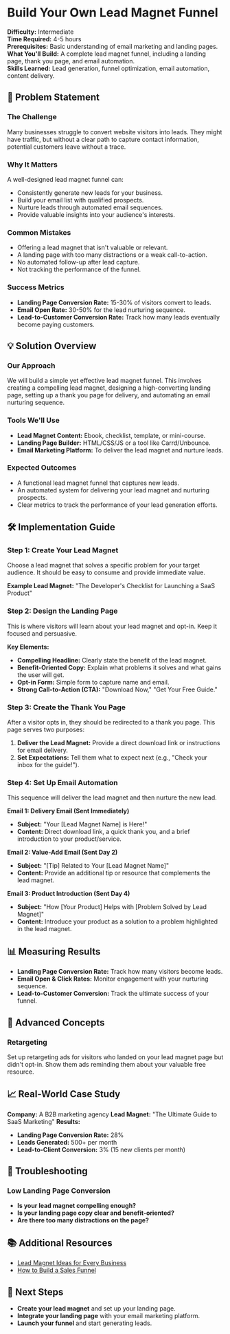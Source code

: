 # Build Your Own Lead Magnet Funnel

**Difficulty:** Intermediate  
**Time Required:** 4-5 hours  
**Prerequisites:** Basic understanding of email marketing and landing pages.  
**What You'll Build:** A complete lead magnet funnel, including a landing page, thank you page, and email automation.  
**Skills Learned:** Lead generation, funnel optimization, email automation, content delivery.  

## 🎯 Problem Statement

### The Challenge
Many businesses struggle to convert website visitors into leads. They might have traffic, but without a clear path to capture contact information, potential customers leave without a trace.

### Why It Matters
A well-designed lead magnet funnel can:
- Consistently generate new leads for your business.
- Build your email list with qualified prospects.
- Nurture leads through automated email sequences.
- Provide valuable insights into your audience's interests.

### Common Mistakes
- Offering a lead magnet that isn't valuable or relevant.
- A landing page with too many distractions or a weak call-to-action.
- No automated follow-up after lead capture.
- Not tracking the performance of the funnel.

### Success Metrics
- **Landing Page Conversion Rate:** 15-30% of visitors convert to leads.
- **Email Open Rate:** 30-50% for the lead nurturing sequence.
- **Lead-to-Customer Conversion Rate:** Track how many leads eventually become paying customers.

## 💡 Solution Overview

### Our Approach
We will build a simple yet effective lead magnet funnel. This involves creating a compelling lead magnet, designing a high-converting landing page, setting up a thank you page for delivery, and automating an email nurturing sequence.

### Tools We'll Use
- **Lead Magnet Content:** Ebook, checklist, template, or mini-course.
- **Landing Page Builder:** HTML/CSS/JS or a tool like Carrd/Unbounce.
- **Email Marketing Platform:** To deliver the lead magnet and nurture leads.

### Expected Outcomes
- A functional lead magnet funnel that captures new leads.
- An automated system for delivering your lead magnet and nurturing prospects.
- Clear metrics to track the performance of your lead generation efforts.

## 🛠️ Implementation Guide

### Step 1: Create Your Lead Magnet

Choose a lead magnet that solves a specific problem for your target audience. It should be easy to consume and provide immediate value.

**Example Lead Magnet:** "The Developer's Checklist for Launching a SaaS Product"

### Step 2: Design the Landing Page

This is where visitors will learn about your lead magnet and opt-in. Keep it focused and persuasive.

**Key Elements:**
- **Compelling Headline:** Clearly state the benefit of the lead magnet.
- **Benefit-Oriented Copy:** Explain what problems it solves and what gains the user will get.
- **Opt-in Form:** Simple form to capture name and email.
- **Strong Call-to-Action (CTA):** "Download Now," "Get Your Free Guide."

### Step 3: Create the Thank You Page

After a visitor opts in, they should be redirected to a thank you page. This page serves two purposes:
1.  **Deliver the Lead Magnet:** Provide a direct download link or instructions for email delivery.
2.  **Set Expectations:** Tell them what to expect next (e.g., "Check your inbox for the guide!").

### Step 4: Set Up Email Automation

This sequence will deliver the lead magnet and then nurture the new lead.

**Email 1: Delivery Email (Sent Immediately)**
*   **Subject:** "Your [Lead Magnet Name] is Here!"
*   **Content:** Direct download link, a quick thank you, and a brief introduction to your product/service.

**Email 2: Value-Add Email (Sent Day 2)**
*   **Subject:** "[Tip] Related to Your [Lead Magnet Name]"
*   **Content:** Provide an additional tip or resource that complements the lead magnet.

**Email 3: Product Introduction (Sent Day 4)**
*   **Subject:** "How [Your Product] Helps with [Problem Solved by Lead Magnet]"
*   **Content:** Introduce your product as a solution to a problem highlighted in the lead magnet.

## 📊 Measuring Results

- **Landing Page Conversion Rate:** Track how many visitors become leads.
- **Email Open & Click Rates:** Monitor engagement with your nurturing sequence.
- **Lead-to-Customer Conversion:** Track the ultimate success of your funnel.

## 🚀 Advanced Concepts

### Retargeting

Set up retargeting ads for visitors who landed on your lead magnet page but didn't opt-in. Show them ads reminding them about your valuable free resource.

## 📈 Real-World Case Study

**Company:** A B2B marketing agency
**Lead Magnet:** "The Ultimate Guide to SaaS Marketing"
**Results:**
- **Landing Page Conversion Rate:** 28%
- **Leads Generated:** 500+ per month
- **Lead-to-Client Conversion:** 3% (15 new clients per month)

## 🔧 Troubleshooting

### Low Landing Page Conversion
- **Is your lead magnet compelling enough?**
- **Is your landing page copy clear and benefit-oriented?**
- **Are there too many distractions on the page?**

## 📚 Additional Resources

- [Lead Magnet Ideas for Every Business](https://blog.hubspot.com/marketing/lead-magnet-ideas)
- [How to Build a Sales Funnel](https://www.activecampaign.com/blog/how-to-build-a-sales-funnel)

## 🎯 Next Steps

- **Create your lead magnet** and set up your landing page.
- **Integrate your landing page** with your email marketing platform.
- **Launch your funnel** and start generating leads.

